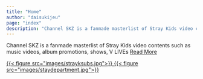```yaml
---
title: "Home"
author: "daisukijeu"
page: "index"
description: "Channel SKZ is a fanmade masterlist of Stray Kids video contents such as music videos, album promotions, shows, V LIVEs"
---
```

Channel SKZ is a fanmade masterlist of Stray Kids video contents such as music videos, album promotions, shows, V LIVEs
[Read More](/about)

[ {{< figure src="images/strayksubs.jpg">}} ](https://strayksubs.com/)
[ {{< figure src="images/staydepartment.jpg">}} ](https://staydepartment.com/)
